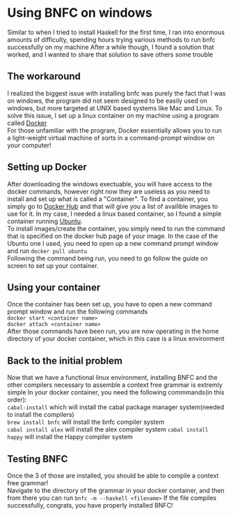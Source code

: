 # Using BNFC on windows
Similar to when I tried to install Haskell for the first time, I ran into enormous amounts of difficulty, spending hours trying various methods to run bnfc successfully on my machine
 After a while though, I found a solution that worked, and I wanted to share that solution to save others some trouble

## The workaround
I realized the biggest issue with installing bnfc was purely the fact that I was on windows, the program did not seem designed to be easily used on windows, but more targeted at UNIX based
systems like Mac and Linux. To solve this issue, I set up a linux container on my machine using a program called [Docker](https://www.docker.com/)  
For those unfamiliar with the program, Docker essentially allows you to run a light-weight virtual machine of sorts in a command-prompt window on your computer!

## Setting up Docker
After downloading the windows exectuable, you will have access to the docker commands, however right now they are useless as you need to install and set up what is called a "Container".
To find a container, you simply go to [Docker Hub](hub.docker.com) and that will give you a list of availible images to use for it. In my case, I needed a linux based container, so I found a simple container running [Ubuntu](https://hub.docker.com/_/ubuntu).  
To install images/create the container, you simply need to run the command that is specified on the docker hub page of your image. 
In the case of the Ubuntu one I used, you need to open up a new command prompt window and run `docker pull ubuntu`  
Following the command being run, you need to go follow the guide on screen to set up your container.  

## Using your container
Once the container has been set up, you have to open a new command prompt window and run the following commands  
`docker start <container name>`  
`docker attach <container name>`  
After those commands have been run, you are now operating in the home directory of your docker container, which in this case is a linux environment

## Back to the initial problem
Now that we have a functional linux environment, installing BNFC and the other compilers necessary to assemble a context free grammar is extremly simple
In your docker container, you need the following commmands(in this order):  
`cabal-install` which will install the cabal package manager system(needed to install the compilers)  
`brew install bnfc` will install the bnfc compiler system  
`cabal install alex` will install the alex compiler system
`cabal install happy` will install the Happy compiler system  


## Testing BNFC
Once the 3 of those are installed, you should be able to compile a context free grammar!  
Navigate to the directory of the grammar in your docker container, and then from there you can run
`bnfc -m --haskell <filename>`
If the file compiles successfully, congrats, you have properly installed BNFC!
